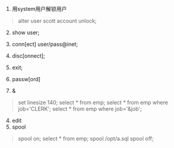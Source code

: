 1. 用system用户解锁用户
> alter user scott account unlock;

2. show user;

3. conn[ect] user/pass@inet;
4. disc[onnect];
4. exit;
4. passw[ord]
4. &
>set linesize 140;
>select * from emp;
>select * from emp where job='CLERK';
>select * from emp where job='&job';
4. edit
4. spool
> spool on;
> select * from emp;
> spool /opt/a.sql
>spool off;
